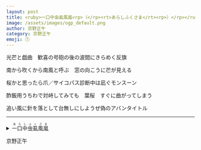 ```yaml
---
layout: post
title: <ruby>一口中虫虱風嵐<rp>（</rp><rt>あらしふくさま</rt><rp>）</rp></ruby>
image: /assets/images/ogp_default.png
author: 京野正午
category: 京野正午
emoji: 🕛
---
```


<div class="tanka-area"><div class="tanka">
<p>光芒と戯曲　歓喜の号砲の後の波間にきらめく反旗</p>
<p>南から吹くから南風と呼ぶ　窓の向こうに芒が見える</p>
<p>桜かと思ったら爪／サイコパス診断中は凪ぐモンスーン</p>
<p>酢飯用うちわで対峙してみても　葉桜　すぐに曲がってしまう</p>
<p>追い風に針を落として台無しにしようぜ偽のアバンタイトル</p></div></div>

---

<details><summary><ruby>一口中虫虱風嵐<rp>（</rp><rt>あらしふくさま</rt><rp>）</rp></ruby></summary>
光芒と戯曲　歓喜の号砲の後の波間にきらめく反旗<br />南から吹くから南風と呼ぶ　窓の向こうに芒が見える<br />桜かと思ったら爪／サイコパス診断中は凪ぐモンスーン<br />酢飯用うちわで対峙してみても　葉桜　すぐに曲がってしまう<br />追い風に針を落として台無しにしようぜ偽のアバンタイトル<br />
</details>

京野正午
